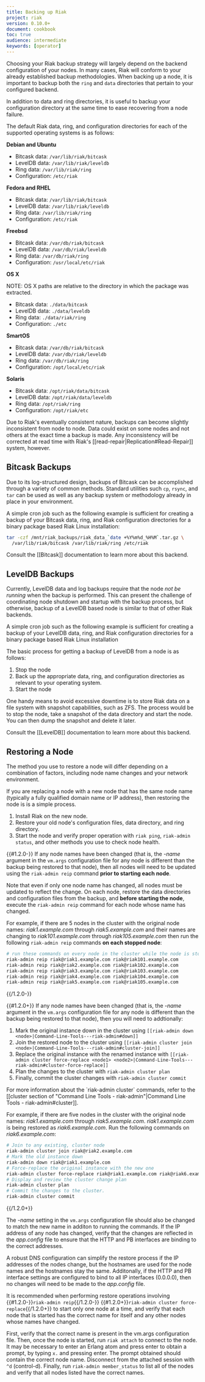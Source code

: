 ```yaml
---
title: Backing up Riak
project: riak
version: 0.10.0+
document: cookbook
toc: true
audience: intermediate
keywords: [operator]
---
```


Choosing your Riak backup strategy will largely depend on the backend
configuration of your nodes. In many cases, Riak will conform to your
already established backup methodologies. When backing up a node, it is
important to backup both the `ring` and `data` directories that pertain
to your configured backend.

In addition to data and ring directories, it is useful to backup your
configuration directory at the same time to ease recovering from a
node failure.

The default Riak data, ring, and configuration directories for each of
the supported operating systems is as follows:

**Debian and Ubuntu**

* Bitcask data: `/var/lib/riak/bitcask`
* LevelDB data: `/var/lib/riak/leveldb`
* Ring data: `/var/lib/riak/ring`
* Configuration: `/etc/riak`

**Fedora and RHEL**

* Bitcask data: `/var/lib/riak/bitcask`
* LevelDB data: `/var/lib/riak/leveldb`
* Ring data: `/var/lib/riak/ring`
* Configuration: `/etc/riak`

**Freebsd**

* Bitcask data: `/var/db/riak/bitcask`
* LevelDB data: `/var/db/riak/leveldb`
* Ring data: `/var/db/riak/ring`
* Configuration: `/usr/local/etc/riak`

**OS X**

NOTE: OS X paths are relative to the directory in which the
package was extracted.

* Bitcask data: `./data/bitcask`
* LevelDB data: `./data/leveldb`
* Ring data: `./data/riak/ring`
* Configuration: `./etc`

**SmartOS**

* Bitcask data: `/var/db/riak/bitcask`
* LevelDB data: `/var/db/riak/leveldb`
* Ring data: `/var/db/riak/ring`
* Configuration: `/opt/local/etc/riak`

**Solaris**

* Bitcask data: `/opt/riak/data/bitcask`
* LevelDB data: `/opt/riak/data/leveldb`
* Ring data: `/opt/riak/ring`
* Configuration: `/opt/riak/etc`

<div class="info">
Due to Riak's eventually consistent nature, backups can become slightly
inconsistent from node to node. Data could exist on some nodes and not
others at the exact time a backup is made. Any inconsistency will be
corrected at read time with Riak's [[read-repair|Replication#Read-Repair]] system, however.
</div>

## Bitcask Backups
Due to its log-structured design, backups of Bitcask can be accomplished
through a variety of common methods. Standard utilities such `cp`, `rsync`,
and `tar` can be used as well as any backup system or methodology already
in place in your environment.

A simple cron job such as the following example is sufficient for creating
a backup of your Bitcask data, ring, and Riak configuration directories
for a binary package based Riak Linux installation:

```bash
tar -czf /mnt/riak_backups/riak_data_`date +%Y%m%d_%H%M`.tar.gz \
  /var/lib/riak/bitcask /var/lib/riak/ring /etc/riak
```

Consult the [[Bitcask]] documentation to learn more about this backend.

## LevelDB Backups
Currently, LevelDB data and log backups require that the node
*not be running* when the backup is performed. This can present the challenge
of coordinating node shutdown and startup with the backup process, but
otherwise, backup of a LevelDB based node is similar to that of other
Riak backends.

A simple cron job such as the following example is sufficient for creating
a backup of your LevelDB data, ring, and Riak configuration directories
for a binary package based Riak Linux installation

The basic process for getting a backup of LevelDB from a node is as follows:

1. Stop the node
2. Back up the appropriate data, ring, and configuration directories as
   relevant to your operating system.
3. Start the node

<div class="info">One handy means to avoid excessive downtime is to store Riak data on a file system with snapshot capabilities, such as ZFS. The process would be to stop the node, take a snapshot of the data directory and start the node. You can then dump the snapshot and delete it later.</div>

Consult the [[LevelDB]] documentation to learn more about this backend.

## Restoring a Node
The method you use to restore a node will differ depending on a combination
of factors, including node name changes and your network environment.

If you are replacing a node with a new node that has the same node name
(typically a fully qualified domain name or IP address), then restoring the
node is is a simple process.

1. Install Riak on the new node.
2. Restore your old node's configuration files, data directory, and ring
   directory.
3. Start the node and verify proper operation with `riak ping`,
   `riak-admin status`, and other methods you use to check node health.

{{#1.2.0-}}
If any node names have been changed (that is, the *-name* argument in the
`vm.args` configuration file for any node is different than the backup being
restored to that node), then all nodes will need to be updated using the
`riak-admin reip` command **prior to starting each node**.

Note that even if only one node name has changed, all nodes must be updated
to reflect the change. On each node, restore the data directories and
configuration files from the backup, and **before starting the node**,
execute the `riak-admin reip` command for each node whose name has changed.

For example, if there are 5 nodes in the cluster with the original node
names: *riak1.example.com* through *riak5.example.com* and their names are
changing to *riak101.example.com* through *riak105.example.com* then run the
following `riak-admin reip` commands **on each stopped node**:

```bash
# run these commands on every node in the cluster while the node is stopped
riak-admin reip riak@riak1.example.com riak@riak101.example.com
riak-admin reip riak@riak2.example.com riak@riak102.example.com
riak-admin reip riak@riak3.example.com riak@riak103.example.com
riak-admin reip riak@riak4.example.com riak@riak104.example.com
riak-admin reip riak@riak5.example.com riak@riak105.example.com
```
{{/1.2.0-}}

{{#1.2.0+}}
If any node names have been changed (that is, the *-name* argument in the
`vm.args` configuration file for any node is different than the backup being
restored to that node), then you will need to addtionally:

1. Mark the original instance down in the cluster using 
`[[riak-admin down <node>|Command-Line-Tools---riak-admin#down]]`
2. Join the restored node to the cluster using 
`[[riak-admin cluster join <node>|Command-Line-Tools---riak-admin#cluster-join]]`
3. Replace the original instance with the renamed instance with 
`[[riak-admin cluster force-replace <node1> <node2>|Command-Line-Tools---riak-admin#cluster-force-replace]]`
4. Plan the changes to the cluster with 
`riak-admin cluster plan`
5. Finally, commit the cluster changes with 
`riak-admin cluster commit`

<div class="info">For more information about the `riak-admin cluster` commands,
refer to the [[cluster section of "Command Line Tools - riak-admin"|Command Line Tools - riak-admin#cluster]].</div>

For example, if there are five nodes in the cluster with the original node
names: *riak1.example.com* through *riak5.example.com*. *riak1.example.com* is being restored as *riak6.example.com*.  Run the following commands on *riak6.example.com*:

```bash
# Join to any existing, cluster node
riak-admin cluster join riak@riak2.example.com
# Mark the old instance down
riak-admin down riak@riak1.example.com
# Force-replace the original instance with the new one
riak-admin cluster force-replace riak@riak1.example.com riak@riak6.example.com
# Display and review the cluster change plan
riak-admin cluster plan
# Commit the changes to the cluster.
riak-admin cluster commit
```
{{/1.2.0+}}

The *-name* setting in the `vm.args` configuration file should also be changed
to match the new name in additon to running the commands. If the IP address of
any node has changed, verify that the changes are reflected in the *app.config*
file to ensure that the HTTP and PB interfaces are binding to the correct
addresses.

A robust DNS configuration can simplify the restore process if the IP addresses
of the nodes change, but the hostnames are used for the node names and the
hostnames stay the same. Additonally, if the HTTP and PB interface settings are
configured to bind to all IP interfaces (0.0.0.0), then no changes will need to
be made to the *app.config* file.

It is recommended when performing restore operations involving 
{{#1.2.0-}}`riak-admin reip`{{/1.2.0-}}
{{#1.2.0+}}`riak-admin cluster force-replace`{{/1.2.0+}} 
to start only one node at a time, and verify that each node that is
started has the correct name for itself and any other nodes whose names have
changed.

First, verify that the correct name is present in the vm.args configuration
file. Then, once the node is started, run `riak attach` to connect to the node.
It may be necessary to enter an Erlang atom and press enter to obtain a prompt,
by typing `x.` and pressing enter. The prompt obtained should contain the
correct node name. Disconnect from the attached session with `^d` (control-d).
Finally, run `riak-admin member_status` to list all of the nodes and verify
that all nodes listed have the correct names.
